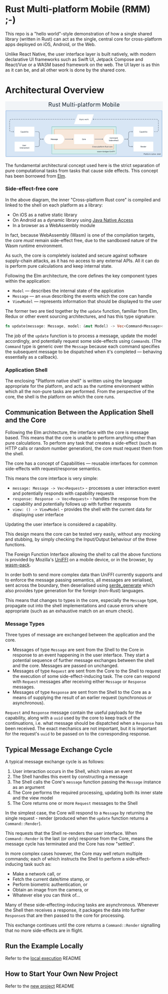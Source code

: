 # Rust Multi-platform Mobile (RMM) ;-)

This repo is a "hello world"-style demonstration of how a single shared library (written in Rust) can act as the single, central core for cross-platform apps deployed on iOS, Android, or the Web.

Unlike React Native, the user interface layer is built natively, with modern declarative UI frameworks such as Swift UI, Jetpack Compose and React/Vue or a WASM based framework on the web.
The UI layer is as thin as it can be, and all other work is done by the shared core.

# Architectural Overview

![Architecture](./architecture.png)

The fundamental architectural concept used here is the strict separation of pure computational tasks from tasks that cause side effects.
This concept has been borrowed from [Elm](https://guide.elm-lang.org/architecture/).

### Side-effect-free core

In the above diagram, the inner "Cross-platform Rust core" is compiled and linked to the shell on each platform as a library:

* On iOS as a native static library
* On Android as a dynamic library using [Java Native Access](https://github.com/java-native-access/jna)
* In a browser as a WebAssembly module

In fact, because WebAssembly (Wasm) is one of the compilation targets, the core _must_ remain side-effect free, due to the sandboxed nature of the Wasm runtime environment.

As such, the core is completely isolated and secure against software supply-chain attacks, as it has
no access to any external APIs.
All it can do is perform pure calculations and keep internal state.

Following the Elm architecture, the core defines the key component types within the application:

- `Model` — describes the internal state of the application
- `Message` — an `enum` describing the events which the core can handle
- `ViewModel` — represents information that should be displayed to the user

The former two are tied together by the `update` function, familiar from Elm, Redux or other event sourcing architectures, and has this type signature:

```rust
fn update(message: Message, model: &mut Model) -> Vec<Command<Message>>
```

The job of the `update` function is to process a message, update the model accordingly, and potentially request some side-effects using `Command`s.
(The `Command` type is generic over the `Message` because each command specifies the subsequent message to be dispatched when it's completed — behaving essentially as a callback).

### Application Shell

The enclosing "Platform native shell" is written using the language appropriate for the platform, and acts as the runtime environment within which all the non-pure tasks are performed.
From the perspective of the core, the shell is the platform on which the core runs.

## Communication Between the Application Shell and the Core

Following the Elm architecture, the interface with the core is message based.
This means that the core is unable to perform anything other than pure calculations.
To perform any task that creates a side-effect (such as HTTP calls or random number generation), the core must request them from the shell.

The core has a concept of Capabilities — reusable interfaces for common side-effects with request/response semantics.

This means the core interface is very simple:

- `message: Message -> Vec<Request>` - processes a user interaction event and potentially responds with capability requests
- `response: Response -> Vec<Request>` - handles the response from the capability and potentially follows up with further requests
- `view: () -> ViewModel` - provides the shell with the current data for displaying user interface

Updating the user interface is considered a capability.

This design means the core can be tested very easily, without any mocking and stubbing, by simply checking the Input/Output behaviour of the three functions.

The Foreign Function Interface allowing the shell to call the above functions is provided by Mozilla's [UniFFI](https://mozilla.github.io/uniffi-rs/) on a mobile device, or in the browser, by [wasm-pack](https://rustwasm.github.io/wasm-pack/).

In order both to send more complex data than UniFFI currently supports and to enforce the message passing semantics, all messages are serialised, sent across the boundary, then deserialised using [serde_generate](https://docs.rs/serde-generate/latest/serde_generate/) which also provides type generation for the foreign (non-Rust) languages.

This means that changes to types in the core, especially the `Message` type, propagate out into the shell implementations and cause errors where appropriate (such as an exhaustive match on an enum check).

### Message Types

Three types of message are exchanged between the application and the core.

- Messages of type `Message` are sent from the Shell to the Core in response to an event happening in the user interface.
They start a potential sequence of further message exchanges between the shell and the core.
Messages are passed on unchanged.
- Messages of type `Request` are sent from the Core to the Shell to request the execution of some side-effect-inducing task.
The core can respond with `Request` messages after receiving either `Message` or `Response` messages.
- Messages of type `Response` are sent from the Shell to the Core as a means of supplying the result of an earlier request (synchronous or asynchronous).

`Request` and `Response` message contain the useful payloads for the capability, along with a `uuid` used by the core to keep track of the continuations, i.e. what message should be dispatched when a `Response` has been received.
The exact mechanics are not important, but it is important for the request's `uuid` to be passed on to the corresponding response.

## Typical Message Exchange Cycle

A typical message exchange cycle is as follows:

1. User interaction occurs in the Shell, which raises an event
1. The Shell handles this event by constructing a message
1. The Shell calls the Core's `message` function passing the `Message` instance as an argument
1. The Core performs the required processing, updating both its inner state and the view model
1. The Core returns one or more `Request` messages to the Shell

In the simplest case, the Core will respond to a `Message` by returning the single request - render (produced when the `update` function returns a `Command::Render`).

This requests that the Shell re-renders the user interface.
When `Command::Render` is the last (or only) response from the Core, means the message cycle has terminated and the Core has now "settled".

In more complex cases however, the Core may well return multiple commands; each of which instructs the Shell to perform a side-effect-inducing task such as:

- Make a network call, or
- Fetch the current date/time stamp, or
- Perform biometric authentication, or
- Obtain an image from the camera, or
- Whatever else you can think of...

Many of these side-effecting-inducing tasks are asynchronous.
Whenever the Shell then receives a response, it packages the data into further `Response`s that are then passed to the core for processing.

This exchange continues until the core returns a `Command::Render` signalling that no more side-effects are in flight.

## Run the Example Locally

Refer to the [local execution](./docs/local-execution.md) README

## How to Start Your Own New Project

Refer to the [new project](./docs/new-project.md) README
